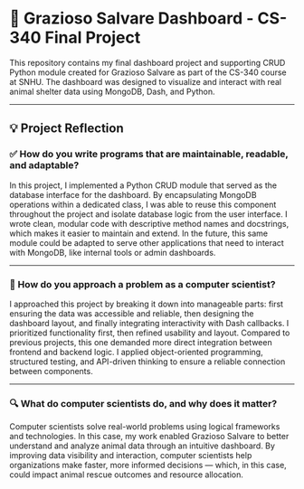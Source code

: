 # 🐾 Grazioso Salvare Dashboard - CS-340 Final Project

This repository contains my final dashboard project and supporting CRUD Python module created for Grazioso Salvare as part of the CS-340 course at SNHU. The dashboard was designed to visualize and interact with real animal shelter data using MongoDB, Dash, and Python.

---

## 💡 Project Reflection

### ✅ How do you write programs that are maintainable, readable, and adaptable?

In this project, I implemented a Python CRUD module that served as the database interface for the dashboard. By encapsulating MongoDB operations within a dedicated class, I was able to reuse this component throughout the project and isolate database logic from the user interface. I wrote clean, modular code with descriptive method names and docstrings, which makes it easier to maintain and extend. In the future, this same module could be adapted to serve other applications that need to interact with MongoDB, like internal tools or admin dashboards.

---

### 🧠 How do you approach a problem as a computer scientist?

I approached this project by breaking it down into manageable parts: first ensuring the data was accessible and reliable, then designing the dashboard layout, and finally integrating interactivity with Dash callbacks. I prioritized functionality first, then refined usability and layout. Compared to previous projects, this one demanded more direct integration between frontend and backend logic. I applied object-oriented programming, structured testing, and API-driven thinking to ensure a reliable connection between components.

---

### 🔍 What do computer scientists do, and why does it matter?

Computer scientists solve real-world problems using logical frameworks and technologies. In this case, my work enabled Grazioso Salvare to better understand and analyze animal data through an intuitive dashboard. By improving data visibility and interaction, computer scientists help organizations make faster, more informed decisions — which, in this case, could impact animal rescue outcomes and resource allocation.

